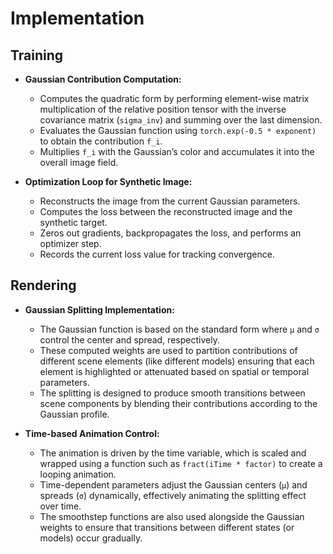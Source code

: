 # Implementation

## Training

- **Gaussian Contribution Computation:**
  - Computes the quadratic form by performing element-wise matrix multiplication of the relative position tensor with the inverse covariance matrix (`sigma_inv`) and summing over the last dimension.
  - Evaluates the Gaussian function using `torch.exp(-0.5 * exponent)` to obtain the contribution `f_i`.
  - Multiplies `f_i` with the Gaussian’s color and accumulates it into the overall image field.

- **Optimization Loop for Synthetic Image:**
  - Reconstructs the image from the current Gaussian parameters.
  - Computes the loss between the reconstructed image and the synthetic target.
  - Zeros out gradients, backpropagates the loss, and performs an optimizer step.
  - Records the current loss value for tracking convergence.

## Rendering

- **Gaussian Splitting Implementation:**
  - The Gaussian function is based on the standard form where `μ` and `σ` control the center and spread, respectively.
  - These computed weights are used to partition contributions of different scene elements (like different models) ensuring that each element is highlighted or attenuated based on spatial or temporal parameters.
  - The splitting is designed to produce smooth transitions between scene components by blending their contributions according to the Gaussian profile.

- **Time-based Animation Control:**
  - The animation is driven by the time variable, which is scaled and wrapped using a function such as `fract(iTime * factor)` to create a looping animation.
  - Time-dependent parameters adjust the Gaussian centers (`μ`) and spreads (`σ`) dynamically, effectively animating the splitting effect over time.
  - The smoothstep functions are also used alongside the Gaussian weights to ensure that transitions between different states (or models) occur gradually.
